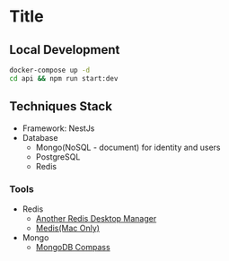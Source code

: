 # Title

## Local Development

```bash
docker-compose up -d
cd api && npm run start:dev
```

## Techniques Stack

* Framework: NestJs
* Database
  * Mongo(NoSQL - document) for identity and users
  * PostgreSQL
  * Redis

### Tools

* Redis
  * [Another Redis Desktop Manager](https://github.com/qishibo/AnotherRedisDesktopManager)
  * [Medis(Mac Only)](https://getmedis.com/)
* Mongo
  * [MongoDB Compass](https://www.mongodb.com/try/download/compass)